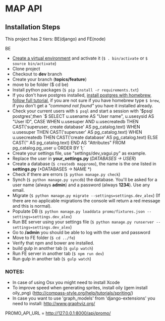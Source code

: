 MAP API
==============

Installation Steps
------

This project has 2 tiers: BE(django) and FE(node)

BE

* [Create a virtual environment](http://desarrolloweblibre.com/por-que-usar-virtualenv/) and activate it (`$ . bin/activate` or `$ source bin/activate`)
* Clone project
* Checkout to **dev** branch
* Create your branch (**topics/feature**)
* move to be folder ($ cd be)
* Install python packages (`$ pip install -r requirements.txt`)
* If you don't have postgres installed, [install postgres with homebrew, follow full tutorial](http://www.moncefbelyamani.com/how-to-install-postgresql-on-a-mac-with-homebrew-and-lunchy/), if you are not sure if you have homebrew type `$ brew`, if you don't get a *"command not found"* you have it installed already.
* Check your current users with `$ psql` and start a session with '$psql postgres',then `$ SELECT u.usename AS "User name", u.usesysid AS "User ID", CASE WHEN u.usesuper AND u.usecreatedb THEN CAST('superuser, create database' AS pg_catalog.text) WHEN u.usesuper THEN CAST('superuser' AS pg_catalog.text) WHEN u.usecreatedb THEN CAST('create database' AS pg_catalog.text) ELSE CAST('' AS pg_catalog.text) END AS "Attributes" FROM pg_catalog.pg_user u ORDER BY 1;`
* Create your settings file, use "settings/dev_vagui.py" as example.
* Replace the user in **your_settings.py**  (*DATABASES -> USER*)
* Create a database (`$ createdb mappromo`), the name is the one listed in **settings.py** (*DATABASES -> NAME *) 
* Check if there are errors (`$ python manage.py check`)
* Synch (`$ python manage.py syncdb`) the database. You'll be asked for a user name (always **admin**) and a password (always **1234**). Use any email.
* Migrate (`$ python manage.py migrate --settings=settings.dev_alex`) (If there are no applicable migrations the console will return a red message and this is normal).
* Populate DB (`$ python manage.py loaddata promo/fixtures.json --settings=settings.dev_alex`)
* Run BE server using your settings file (`$ python manage.py runserver --settings=settings.dev_alex`)
* Go to **/admin** you should be able to log with the user and password
* Move to FE folder (`$ cd ../fe`)
* Verify that npm and bower are installed.
* build gulp in another tab (`$ gulp watch`)
* Run FE server in another tab (`$ npm run dev`)
* Run gulp in another tab (`$ gulp watch`)

### NOTES:
* In case of using Osx you might need to install Xcode
* To improve speed when generating sprites, install oily (gem install oily_png) (http://compass-style.org/help/tutorials/spriting/)
* In case you want to use 'graph_models' from 'django-extensions' you need to install: http://www.graphviz.org/


PROMO_API_URL = http://127.0.0.1:8000/api/promo/